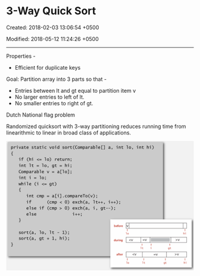 # 3-Way Quick Sort

Created: 2018-02-03 13:06:54 +0500

Modified: 2018-05-12 11:24:26 +0500

---

Properties -
-   Efficient for duplicate keys

Goal: Partition array into 3 parts so that -
-   Entries between lt and gt equal to partition item v
-   No larger entries to left of lt.
-   No smaller entries to right of gt.

Dutch National flag problem

Randomized quicksort with 3-way partitioning reduces running time from linearithmic to linear in broad class of applications.



![image](media/3-Way-Quick-Sort-image1.png)
